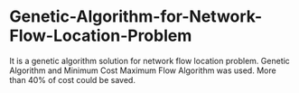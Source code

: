 # Genetic-Algorithm-for-Network-Flow-Location-Problem
It is a genetic algorithm solution for network flow location problem. Genetic Algorithm and Minimum Cost Maximum Flow Algorithm was used. More than 40% of cost could be saved.
